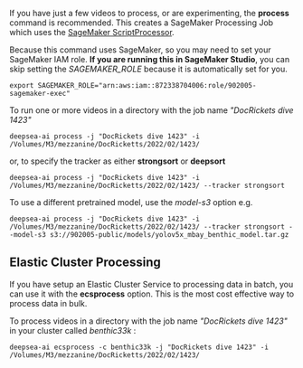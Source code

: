 If you have just a few videos to process, or are experimenting, the **process** command is recommended.
This creates a SageMaker Processing Job which uses the [SageMaker ScriptProcessor](https://docs.aws.amazon.com/sagemaker/latest/dg/processing-container-run-scripts.html).
 
Because this command uses SageMaker, so you may need to set your SageMaker IAM role. **If you are running this in SageMaker Studio**, you can skip setting the *SAGEMAKER_ROLE* because it is automatically set for you.

```
export SAGEMAKER_ROLE="arn:aws:iam::872338704006:role/902005-sagemaker-exec"
```



To run one or more videos in a directory with the job name *"DocRickets dive 1423"*  

```
deepsea-ai process -j "DocRickets dive 1423" -i /Volumes/M3/mezzanine/DocRicketts/2022/02/1423/ 
```

or, to specify the tracker as either **strongsort** or **deepsort**

```
deepsea-ai process -j "DocRickets dive 1423" -i /Volumes/M3/mezzanine/DocRicketts/2022/02/1423/ --tracker strongsort 
```

To use a different pretrained model, use the *model-s3* option e.g.

```
deepsea-ai process -j "DocRickets dive 1423" -i /Volumes/M3/mezzanine/DocRicketts/2022/02/1423/ --tracker strongsort --model-s3 s3://902005-public/models/yolov5x_mbay_benthic_model.tar.gz
```

## Elastic Cluster Processing 

If you have setup an Elastic Cluster Service to processing data in batch, you can use it with the **ecsprocess**
option. This is the most cost effective way to process data in bulk.

To process videos in a directory with the job name *"DocRickets dive 1423"* in your cluster called *benthic33k* : 

```
deepsea-ai ecsprocess -c benthic33k -j "DocRickets dive 1423" -i /Volumes/M3/mezzanine/DocRicketts/2022/02/1423/ 
```